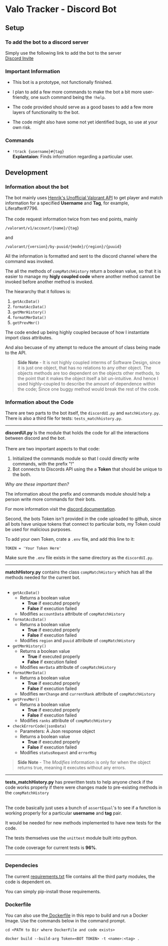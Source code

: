 # Valo Tracker - Discord Bot


## Setup

### **To add the bot to a discord server**
Simply use the following link to add the bot to the server </br> 
<a href="https://discord.com/api/oauth2/authorize?client_id=991063792454619157&permissions=277025467392&scope=bot">Discord Invite</a> </br>

### **Important Information**
* This bot is a prototype, not functionally finished.</br>

* I plan to add a few more commands to make the bot a bit more user-friendly, one such command being the `!help`.

* The code provided should serve as a good bases to add a few more layers of functionality to the bot.

* The code might also have some not yet identified bugs, so use at your own risk.

### **Commands**
* `!track {username}#{tag}`</br>
**Explantaion**: Finds information regarding a particular user.

## Development

### **Information about the bot**
The bot mainly uses <a href = "https://github.com/Henrik-3/unofficial-valorant-api">Henrik's Unofficial Valorant API</a> to get player and match information for a specified **Username** and **Tag**, for example, Liferafter#7796. </br></br>
The code request information twice from two end points, mainly
 ```
/valorant/v1/account/{name}/{tag}
``` 
and 
```
/valorant/{version}/by-puuid/{mode}/{region}/{puuid}
```

All the information is formatted and sent to the discord channel where the command was invoked.
</br>

The all the methods of `compMatchHistory` return a boolean value, so that it is easier to manage my **higly coupled code** where another method cannot be invoked before another method is invoked.

The hieararchy that it follows is:

1. `getAccData()` </br>
2. `formatAccData()` </br>
3. `getMmrHistory()`</br>
4. `formatMmrData()`</br>
5. `getPrevMmr()`</br>

The code ended up being highly coupled because of how I instantiate import class attributes.

And also becuase of my attempt to reduce the amount of class being made to the API.

> **Side Note** - It is not highly coupled interms of Software Design, since it is just one object, that has no relations to any other object. The objects methods are too dependent on the objects other methods, to the point that it makes the object itself a bit un-intuitive. And hence I used highly-coupled to describe the amount of dependence within the code; Since one buggy method would break the rest of the code.

### **Information about the Code**
There are two parts to the bot itself, the `discordUI.py` and `matchHistory.py`.</br>
There is also a third file for tests: `tests_matchhistory.py`.
<hr>

**discordUI.py** Is the module that holds the code for all the interactions between discord and the bot. </br></br>
There are two important aspects to that code: </br>
1. Initialized the commands module so that I could directly write commands, with the prefix "!"
2. Bot connects to Discords API using the a **Token** that should be unique to the both.

*Why are these important then?* </br>

 The information about the prefix and commands module should help a person write more commands for their bots. </br>

 For more information visit the <a href = https://discordpy.readthedocs.io/en/stable/ext/commands/commands.html>discord documentation</a>.
 
 Second, the bots Token isn't provided in the code uploaded to github, since all bots have unique tokens that connect to particular bots, my Token could be used for malicious purposes. 
 
 To add your own Token, crate a `.env` file, and add this line to it:
 ```
 TOKEN = 'Your Token Here'
 ``` 
 Make sure the `.env` file exists in the same directory as the `discordUI.py`.
<hr>

**matchHistory.py** contains the class `compMatchHistory` which has all the methods needed for the current bot. </br></br>

* `getAccData()`</br>
    * Returns a boolean value 
        * **True** if executed properly 
        * **False** if execution failed 
    * Modifies `accountData` attribute of `compMatchHistory` 
* `formatAccData()` </br>
    * Returns a boolean value 
        * **True** if executed properly 
        * **False** if execution failed
    * Modifies `region` and `puuid` attribute of `compMatchHistory`
* `getMmrHistory()`</br>
    * Returns a boolean value 
        * **True** if executed properly 
        * **False** if execution failed
    * Modifies `mmrData` attribute of `compMatchHistory`
* `formatMmrData()`</br>
    * Returns a boolean value 
        * **True** if executed properly 
        * **False** if execution failed
    * Modifies `mmrChange` and `currentRank` attribute of `compMatchHistory`
* `getPrevMmr()`</br>
    * Returns a boolean value 
        * **True** if executed properly 
        * **False** if execution failed
    * Modifies `ranks` attribute of `compMatchHistory`
* `checkErrorCode(jsonData)`</br>
    * Parameters: A Json response object
    * Returns a boolean value
        * **True** if executed properly 
        * **False** if execution failed
    * Modifies `statusRequest` and `errorMsg`

> **Side Note** - The *Modifies* information is only for when the object returns true, meaning it executes without any errors.

<hr>

**tests_matchHistory.py** has prewritten tests to help anyone check if the code works properly if there were changes made to pre-existing methods in the `compMatchHistory`</br></br>

The code basically just uses a bunch of `assertEqual`'s to see if a function is working properly for a particular **username** and **tag** pair.

It would be needed for new methods implemented to have new tests for the code.

The tests themselves use the `unittest` module built into python.

The code coverage for current tests is **96%**.
<hr>

### **Dependecies**

The current <a href= 'requirements.txt'>requirements.txt</a> file contains all the third party modules, the code is dependent on.

You can simply pip-install those requirements.

### **Dockerfile**
You can also use the<a href='Dockerfile'> Dockerfile</a> in this repo to build and run a Docker Image.
Use the commands below in the command prompt.
```
cd <PATH to Dir where DockerFile and code exists>
``` 
``` 
docker build --build-arg Token=<BOT TOKEN> -t <name>:<tag> .
``` 



